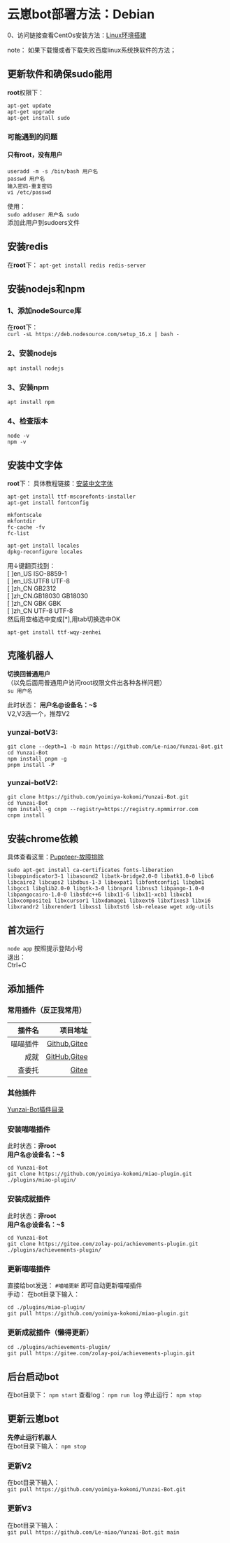 # 云崽bot部署方法：Debian
0、访问链接查看CentOs安装方法：[Linux环境搭建](https://github.com/Le-niao/Yunzai-Bot/issues/3)

note：
如果下载慢或者下载失败百度linux系统换软件的方法；

## 更新软件和确保sudo能用
**root**权限下：
```
apt-get update
apt-get upgrade
apt-get install sudo
```

### 可能遇到的问题
#### 只有root，没有用户
```
useradd -m -s /bin/bash 用户名
passwd 用户名
输入密码-重复密码
vi /etc/passwd
```
使用：  
`sudo adduser 用户名 sudo`  
添加此用户到sudoers文件

## 安装redis
在**root**下：
`apt-get install redis redis-server`

## 安装nodejs和npm
### 1、添加nodeSource库
在**root**下：  
`curl -sL https://deb.nodesource.com/setup_16.x | bash - `

### 2、安装nodejs
`apt install nodejs`

### 3、安装npm
`apt install npm`

### 4、检查版本
```
node -v
npm -v
```

## 安装中文字体
**root**下：
具体教程链接：[安装中文字体](https://codeleading.com/article/53945756330)
```
apt-get install ttf-mscorefonts-installer
apt-get install fontconfig

mkfontscale
mkfontdir
fc-cache -fv
fc-list

apt-get install locales
dpkg-reconfigure locales
```

用↓键翻页找到：  
\[ \]en_US ISO-8859-1  
\[ \]en_US.UTF8 UTF-8  
\[ \]zh_CN GB2312  
\[ \]zh_CN.GB18030 GB18030  
\[ \]zh_CN GBK GBK  
\[ \]zh_CN UTF-8 UTF-8  
然后用空格选中变成\[\*\],用tab切换选中OK

`apt-get install ttf-wqy-zenhei`

## 克隆机器人
**切换回普通用户**  
（以免后面用普通用户访问root权限文件出各种各样问题）  
`su 用户名`

此时状态：
**用户名@设备名：~$**  
V2,V3选一个，推荐V2  
### yunzai-botV3:
```
git clone --depth=1 -b main https://github.com/Le-niao/Yunzai-Bot.git
cd Yunzai-Bot
npm install pnpm -g
pnpm install -P
```
### yunzai-botV2:
```
git clone https://github.com/yoimiya-kokomi/Yunzai-Bot.git
cd Yunzai-Bot
npm install -g cnpm --registry=https://registry.npmmirror.com
cnpm install
```

## 安装chrome依赖
具体查看这里：[Puppteer-故障排除](https://pptr.dev/troubleshooting)

```
sudo apt-get install ca-certificates fonts-liberation libappindicator3-1 libasound2 libatk-bridge2.0-0 libatk1.0-0 libc6 libcairo2 libcups2 libdbus-1-3 libexpat1 libfontconfig1 libgbm1 libgcc1 libglib2.0-0 libgtk-3-0 libnspr4 libnss3 libpango-1.0-0 libpangocairo-1.0-0 libstdc++6 libx11-6 libx11-xcb1 libxcb1 libxcomposite1 libxcursor1 libxdamage1 libxext6 libxfixes3 libxi6 libxrandr2 libxrender1 libxss1 libxtst6 lsb-release wget xdg-utils
```

## 首次运行
`node app`
按照提示登陆小号  
退出：  
Ctrl+C

## 添加插件
### 常用插件（反正我常用）
|插件名|项目地址|
|--:|--:|
|喵喵插件|[Github](https://github.com/yoimiya-kokomi/miao-plugin),[Gitee](https://gitee.com/yoimiya-kokomi/miao-plugin)|  
|成就|[GitHub](https://github.com/zolay-poi/achievements-plugin),[Gitee](https://gitee.com/zolay-poi/achievements-plugin)|
|查委托|[Gitee](https://gitee.com/mofengdada/chaweituo)|  

### 其他插件  
[Yunzai-Bot插件目录](https://github.com/yhArcadia/Yunzai-Bot-plugins-index)  

### 安装喵喵插件
此时状态：**非root**  
**用户名@设备名：~$**
```
cd Yunzai-Bot
git clone https://github.com/yoimiya-kokomi/miao-plugin.git ./plugins/miao-plugin/
```

### 安装成就插件
此时状态：**非root**  
**用户名@设备名：~$**
```
cd Yunzai-Bot
git clone https://gitee.com/zolay-poi/achievements-plugin.git ./plugins/achievements-plugin/
```

### 更新喵喵插件
直接给bot发送：
`#喵喵更新`
即可自动更新喵喵插件  
手动：
在bot目录下输入：
```
cd ./plugins/miao-plugin/
git pull https://github.com/yoimiya-kokomi/miao-plugin.git
```

### 更新成就插件（懒得更新）
```
cd ./plugins/achievements-plugin/
git pull https://gitee.com/zolay-poi/achievements-plugin.git 
```

## 后台启动bot
在bot目录下：
`npm start`
查看log：
`npm run log`
停止运行：
`npm stop`

## 更新云崽bot
**先停止运行机器人**  
在bot目录下输入：
`npm stop`
### 更新V2
在bot目录下输入：  
`git pull https://github.com/yoimiya-kokomi/Yunzai-Bot.git`
### 更新V3
在bot目录下输入：  
`git pull https://github.com/Le-niao/Yunzai-Bot.git main`


